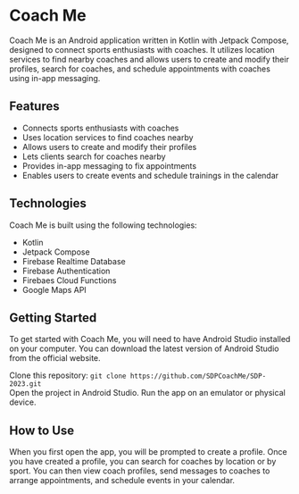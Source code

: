 # Coach Me
Coach Me is an Android application written in Kotlin with Jetpack Compose, designed to connect sports enthusiasts with coaches. It utilizes location services to find nearby coaches and allows users to create and modify their profiles, search for coaches, and schedule appointments with coaches using in-app messaging.

## Features
- Connects sports enthusiasts with coaches
- Uses location services to find coaches nearby
- Allows users to create and modify their profiles
- Lets clients search for coaches nearby
- Provides in-app messaging to fix appointments
- Enables users to create events and schedule trainings in the calendar

## Technologies
Coach Me is built using the following technologies:

- Kotlin
- Jetpack Compose
- Firebase Realtime Database
- Firebase Authentication
- Firebaes Cloud Functions
- Google Maps API

## Getting Started
To get started with Coach Me, you will need to have Android Studio installed on your computer. You can download the latest version of Android Studio from the official website.

Clone this repository: ```git clone https://github.com/SDPCoachMe/SDP-2023.git```<br>
Open the project in Android Studio.
Run the app on an emulator or physical device.

## How to Use
When you first open the app, you will be prompted to create a profile. Once you have created a profile, you can search for coaches by location or by sport. You can then view coach profiles, send messages to coaches to arrange appointments, and schedule events in your calendar.
